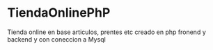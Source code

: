 # TiendaOnlinePhP
Tienda online en base articulos, prentes etc creado en php fronend y backend y con coneccion a Mysql 
